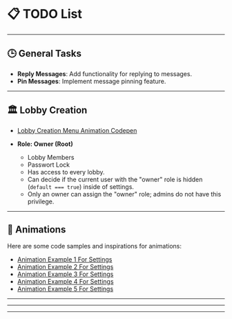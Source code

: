 # 📋 TODO List

---

## 🕒 General Tasks

- **Reply Messages**: Add functionality for replying to messages.
- **Pin Messages**: Implement message pinning feature.

---

## 🏛️ Lobby Creation

- <a href="https://codepen.io/PXJesse/pen/zYZBmYW" target="_blank">Lobby Creation Menu Animation Codepen</a>

- **Role: Owner (Root)**
  - Lobby Members
  - Passwort Lock
  - Has access to every lobby.
  - Can decide if the current user with the "owner" role is hidden (`default === true`) inside of settings.
  - Only an owner can assign the "owner" role; admins do not have this privilege.

---

## 🎨 Animations

Here are some code samples and inspirations for animations:

- [Animation Example 1 For Settings](https://codepen.io/romagny13/pen/dXbqJg/)
- [Animation Example 2 For Settings](https://codepen.io/mp_graphic/pen/qByVrK)
- [Animation Example 3 For Settings](https://codepen.io/rp20/pen/MjbZPZ)
- [Animation Example 4 For Settings](https://codepen.io/coreyroth/pen/BaEPKK)
- [Animation Example 5 For Settings](https://codepen.io/florian-gropp/pen/wLGrqj/)

---

---

---
